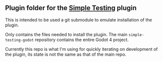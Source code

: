 ## Plugin folder for the [Simple Testing](https://github.com/accmltr/simple-testing-godot) plugin
This is intended to be used a git submodule to emulate installation of the plugin.

Only contains the files needed to install the plugin. The main `simple-testing-godot` repository contains the entire Godot 4 project.

Currently this repo is what I'm using for quickly iterating on development of the plugin, its state is not the same as that of the main repo.
